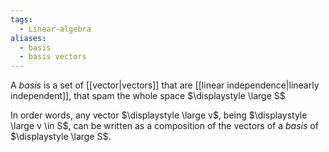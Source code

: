 ```yaml
---
tags:
  - Linear-algebra
aliases:
  - basis
  - basis vectors
---
```

A *basis* is a set of [[vector|vectors]] that are [[linear independence|linearly independent]], that spam the whole space $\displaystyle \large S$

In order words, any vector $\displaystyle \large v$, being $\displaystyle \large v \in S$, can be written as a composition of the vectors of a *basis* of $\displaystyle \large S$.


